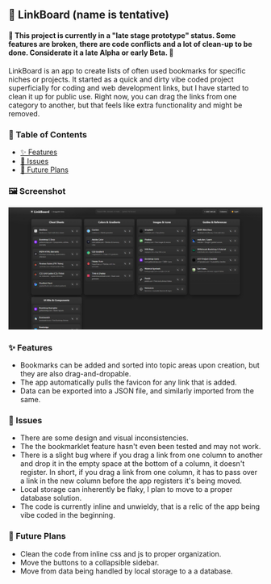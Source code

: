 ## 🔗 LinkBoard  (name is tentative) 
#### 🚧 This project is currently in a "late stage prototype" status. Some features are broken, there are code conflicts and a lot of clean-up to be done. Considerate it a late Alpha or early Beta. 🚧

LinkBoard is an app to create lists of often used bookmarks for specific niches or projects. It started as a quick and dirty vibe coded project superficially for coding and web development links, but I have started to clean it up for public use. Right now, you can drag the links from one category to another, but that feels like extra functionality and might be removed.

### 📑 Table of Contents
- [✨ Features](#-features)
- [🐞 Issues](#-issues)
- [🧭 Future Plans](#-future-plans)

### 🖼️ Screenshot
![App screenshot](https://raw.githubusercontent.com/KevanMacGee/LinkBoard/refs/heads/master/screenshots/Screenshot2025-09-26-192559.png)

### ✨ Features
- Bookmarks can be added and sorted into topic areas upon creation, but they are also drag-and-dropable.
- The app automatically pulls the favicon for any link that is added.
- Data can be exported into a JSON file, and similarly imported from the same.

### 🐞 Issues
- There are some design and visual inconsistencies.
- The the bookmarklet feature hasn't even been tested and may not work.
- There is a slight bug where if you drag a link from one column to another and drop it in the empty space at the bottom of a column, it doesn't register. In short, if you drag a link from one column, it has to pass over a link in the new column before the app registers it's being moved.
- Local storage can inherently be flaky, I plan to move to a proper database solution.
- The code is currently inline and unwieldy, that is a relic of the app being vibe coded in the beginning.

### 🧭 Future Plans
- Clean the code from inline css and js to proper organization.
- Move the buttons to a collapsible sidebar.
- Move from data being handled by local storage to a a database.
